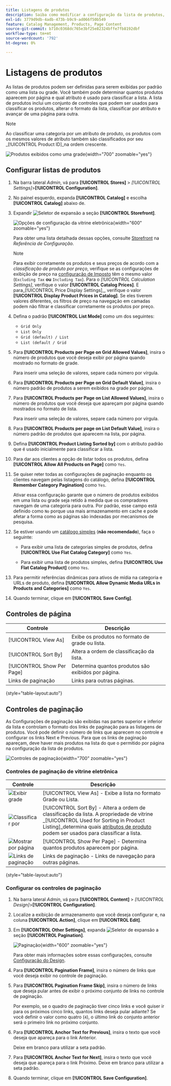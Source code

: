 ```yaml
---
title: Listagens de produtos
description: Saiba como modificar a configuração da lista de produtos, que determina quantos produtos aparecem por página e qual atributo é usado para classificar a lista.
exl-id: 3779d9db-4adb-473b-b9c9-ad066f50b549
feature: Catalog Management, Products, Page Content
source-git-commit: b710c0368dc765e3bf25e82324bffe7fb8192dbf
workflow-type: tm+mt
source-wordcount: '792'
ht-degree: 0%

---
```


# Listagens de produtos

As listas de produtos podem ser definidas para serem exibidas por padrão como uma lista ou grade. Você também pode determinar quantos produtos aparecem por página e qual atributo é usado para classificar a lista. A lista de produtos inclui um conjunto de controles que podem ser usados para classificar os produtos, alterar o formato da lista, classificar por atributo e avançar de uma página para outra.

>[!NOTE]
>
>Ao classificar uma categoria por um atributo de produto, os produtos com os mesmos valores de atributo também são classificados por seu _[!UICONTROL Product ID]_na ordem crescente.

![Produtos exibidos como uma grade](./assets/storefront-catalog-page.png){width="700" zoomable="yes"}

## Configurar listas de produtos

1. Na barra lateral _Admin_, vá para **[!UICONTROL Stores]** > _[!UICONTROL Settings]_>**[!UICONTROL Configuration]**.

1. No painel esquerdo, expanda **[!UICONTROL Catalog]** e escolha **[!UICONTROL Catalog]** abaixo de.

1. Expandir ![Seletor de expansão](../assets/icon-display-expand.png) a seção **[!UICONTROL Storefront]**.

   ![Opções de configuração da vitrine eletrônica](../configuration-reference/catalog/assets/catalog-storefront.png){width="600" zoomable="yes"}

   Para obter uma lista detalhada dessas opções, consulte [Storefront](../configuration-reference/catalog/catalog.md#storefront) na _Referência de Configuração_.

   >[!NOTE]
   >
   >Para exibir corretamente os produtos e seus preços de acordo com a _classificação de produto por preço_, verifique se as configurações de exibição de preço na [configuração de Imposto](../configuration-reference/sales/tax.md) têm o mesmo valor (`Excluding Tax` **ou** `Including Tax`). Para o _[!UICONTROL Calculation Settings]_, verifique o valor **[!UICONTROL Catalog Prices]**. E para_[!UICONTROL Price Display Settings]_, verifique o valor **[!UICONTROL Display Product Prices in Catalog]**. Se eles tiverem valores diferentes, os filtros de preço na navegação em camadas podem não filtrar e classificar corretamente os produtos por preço.

1. Defina o padrão **[!UICONTROL List Mode]** como um dos seguintes:

   - `Grid Only`
   - `List Only`
   - `Grid (default) / List`
   - `List (default / Grid`

1. Para **[!UICONTROL Products per Page on Grid Allowed Values]**, insira o número de produtos que você deseja exibir por página quando mostrado no formato de grade.

   Para inserir uma seleção de valores, separe cada número por vírgula.

1. Para **[!UICONTROL Products per Page on Grid Default Value]**, insira o número padrão de produtos a serem exibidos na grade por página.

1. Para **[!UICONTROL Products per Page on List Allowed Values]**, insira o número de produtos que você deseja que apareçam por página quando mostrados no formato de lista.

   Para inserir uma seleção de valores, separe cada número por vírgula.

1. Para **[!UICONTROL Products per page on List Default Value]**, insira o número padrão de produtos que aparecem na lista, por página.

1. Defina **[!UICONTROL Product Listing Sorted by]** com o atributo padrão que é usado inicialmente para classificar a lista.

1. Para dar aos clientes a opção de listar todos os produtos, defina **[!UICONTROL Allow All Products on Page]** como `Yes`.

1. Se quiser reter todas as configurações de paginação enquanto os clientes navegam pelas listagens do catálogo, defina **[!UICONTROL Remember Category Pagination]** como `Yes`.

   Ativar essa configuração garante que o número de produtos exibidos em uma lista ou grade seja retido à medida que os compradores navegam de uma categoria para outra. Por padrão, esse campo está definido como `No` porque usa mais armazenamento em cache e pode afetar a forma como as páginas são indexadas por mecanismos de pesquisa.

1. Se estiver usando um [catálogo simples](catalog-flat.md) (**não recomendado**), faça o seguinte:

   - Para exibir uma lista de categorias simples de produtos, defina **[!UICONTROL Use Flat Catalog Category]** como `Yes`.

   - Para exibir uma lista de produtos simples, defina **[!UICONTROL Use Flat Catalog Product]** como `Yes`.

1. Para permitir referências dinâmicas para ativos de mídia na categoria e URLs de produto, defina **[!UICONTROL Allow Dynamic Media URLs in Products and Categories]** como `Yes`.

1. Quando terminar, clique em **[!UICONTROL Save Config]**.

## Controles de página

| Controle | Descrição |
|--- |--- |
| [!UICONTROL View As] | Exibe os produtos no formato de grade ou lista. |
| [!UICONTROL Sort By] | Altera a ordem de classificação da lista. |
| [!UICONTROL Show Per Page] | Determina quantos produtos são exibidos por página. |
| Links de paginação | Links para outras páginas. |

{style="table-layout:auto"}

## Controles de paginação

As Configurações de paginação são exibidas nas partes superior e inferior da lista e controlam o formato dos links de paginação para as listagens de produtos. Você pode definir o número de links que aparecem no controle e configurar os links Next e Previous. Para que os links de paginação apareçam, deve haver mais produtos na lista do que o permitido por página na configuração da lista de produtos.

![Controles de paginação](./assets/storefront-pagination-controls.png){width="700" zoomable="yes"}

### Controles de paginação de vitrine eletrônica

| Controle | Descrição |
|--- |--- |
| ![Exibir grade](./assets/controls-pagination-list-grid.png) | [!UICONTROL View As] - Exibe a lista no formato Grade ou Lista. |
| ![Classificar por](./assets/control-pagination-sort-by.png) | [!UICONTROL Sort By] - Altera a ordem de classificação da lista. A propriedade de vitrine _[!UICONTROL Used for Sorting in Product Listing]_determina quais [atributos de produto](../catalog/product-attributes.md) podem ser usados para classificar a lista. |
| ![Mostrar por página](./assets/control-pagination-show-per-page.png) | [!UICONTROL Show Per Page] - Determina quantos produtos aparecem por página. |
| ![Links de paginação](./assets/control-pagination.png) | Links de paginação - Links de navegação para outras páginas. |

{style="table-layout:auto"}

### Configurar os controles de paginação

1. Na barra lateral _Admin_, vá para **[!UICONTROL Content]** > _[!UICONTROL Design]_>**[!UICONTROL Configuration]**.

1. Localize a exibição de armazenamento que você deseja configurar e, na coluna **[!UICONTROL Action]**, clique em **[!UICONTROL Edit]**.

1. Em **[!UICONTROL Other Settings]**, expanda ![Seletor de expansão](../assets/icon-display-expand.png) a seção **[!UICONTROL Pagination]**.

   ![Paginação](./assets/config-design-pagination.png){width="600" zoomable="yes"}

   Para obter mais informações sobre essas configurações, consulte [Configuração do Design](../content-design/configuration.md).

1. Para **[!UICONTROL Pagination Frame]**, insira o número de links que você deseja exibir no controle de paginação.

1. Para **[!UICONTROL Pagination Frame Skip]**, insira o número de links que deseja pular antes de exibir o próximo conjunto de links no controle de paginação.

   Por exemplo, se o quadro de paginação tiver cinco links e você quiser ir para os próximos cinco links, quantos links deseja pular adiante? Se você definir o valor como quatro (`4`), o último link do conjunto anterior será o primeiro link no próximo conjunto.

1. Para **[!UICONTROL Anchor Text for Previous]**, insira o texto que você deseja que apareça para o link Anterior.

   Deixe em branco para utilizar a seta padrão.

1. Para **[!UICONTROL Anchor Text for Next]**, insira o texto que você deseja que apareça para o link Próximo. Deixe em branco para utilizar a seta padrão.

1. Quando terminar, clique em **[!UICONTROL Save Configuration]**.
